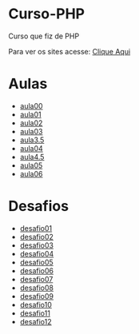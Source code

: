 # Curso-PHP
 <p>Curso que fiz de PHP</p>
 <p>Para ver os sites acesse: <a href="https://heitor805.github.io/Curso-PHP/" target="_blank">Clique Aqui</a></p>
 <h1> Aulas </h1>
 <ul>
  <li><a href="/ex000/index.php" target="_blank">aula00</a></li>
  <li><a href="/ex001/index.php" target="_blank">aula01</a></li>
  <li><a href="/ex002/index.php" target="_blank">aula02</a></li>
  <li><a href="/ex003/index.php" target="_blank">aula03</a></li>
  <li><a href="/ex3.5/index.php" target="_blank">aula3.5</a></li>
  <li><a href="/ex004/index.html" target="_blank">aula04</a></li>
  <li><a href="/ex4.5/index.php" target="_blank">aula4.5</a></li>
  <li><a href="/ex005/form.html" target="_blank">aula05</a></li>
  <li><a href="/ex006/index.php" target="_blank">aula06</a></li>
 </ul>
 <h1> Desafios </h1>
 <ul>
  <li><a href="/desafio001/index.html" target="_blank">desafio01</a></li>
  <li><a href="/desafio002/index.php" target="_blank">desafio02</a></li>
  <li><a href="/desafio003/index.html" target="_blank">desafio03</a></li>
  <li><a href="/desafio004/index.html" target="_blank">desafio04</a></li>
  <li><a href="/desafio005/index.html" target="_blank">desafio05</a></li>
  <li><a href="/desafio006/index.php" target="_blank">desafio06</a></li>
  <li><a href="/desafio007/index.php" target="_blank">desafio07</a></li>
  <li><a href="/desafio008/index.php" target="_blank">desafio08</a></li>
  <li><a href="/desafio009/index.php" target="_blank">desafio09</a></li>
  <li><a href="/desafio010/index.php" target="_blank">desafio10</a></li>
  <li><a href="/desafio011/index.php" target="_blank">desafio11</a></li>
  <li><a href="/desafio012/index.php" target="_blank">desafio12</a></li>
 </ul>
